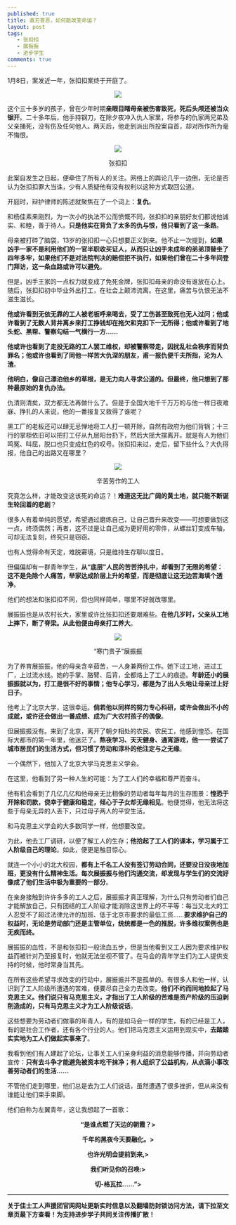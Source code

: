 ```yaml
---
published: true
title: 直刃首恶，如何能改变命运？
layout: post
tags:
   - 张扣扣
   - 展振振
   - 进步学生
comments: true
---
```


1月8日，案发近一年，张扣扣案终于开庭了。
<p align="center"><img src="https://i.loli.net/2019/01/12/5c39756e6ee0c.png"></p>

这个三十多岁的孩子，曾在少年时期**亲眼目睹母亲被伤害致死，死后头颅还被当众锯开**。二十多年后，他手持钢刀，在除夕夜冲入仇人家里，将参与的仇家两兄弟及父亲捅死，没有伤及任何他人。两天后，他走到派出所投案自首，却对所作所为毫不悔恨。
<p align="center"><img src="https://i.loli.net/2019/01/12/5c397536dc601.png"></p>
<p align="center">张扣扣</p>

此案自发生之日起，便牵住了所有人的关注。网络上的舆论几乎一边倒，无论是否认为张扣扣罪大当诛，少有人质疑他有没有权利以这种方式取回公道。

开庭时，辩护律师的陈述就聚焦在了一个词上：**复仇**。

和杨佳素来刚烈，为一次小的执法不公而愤慨不同，张扣扣的亲朋好友们都说他诚实、和睦，善于待人。**只是他实在背负了太多的仇与恨，他只看到了这一条路**。

母亲被打碎了脑袋，13岁的张扣扣一心只想要正义到来。他不止一次提到，**如果凶手一家不是利用他们的一官半职收买证人，从而只让凶手未成年的弟弟顶替坐了四年多牢，如果他们不是对法院判决的赔偿拒不执行，如果他们曾在二十多年间登门拜访，这一条血路或许可以避免**。

但是，凶手王家的一点权力就变成了免死金牌，张扣扣母亲的命没有谁放在心上。随后，张扣扣初中毕业外出打工，在社会上颠沛流离。在这里，痛苦与仇恨无法不滋生滋长。

**他或许看到无依无靠的工人被老板呼来喝去，受了工伤甚至致死也无人过问；他或许看到了无数人背井离乡来打工挣钱却在拖欠和克扣下一无所得；他或许看到了地头蛇、黑帮、警察勾结一气横行一方……**

**他或许也看到了走投无路的工人罢工维权，却被警察带走，因扰乱社会秩序而背负罪名；他或许也看到了同他一样苦大仇深的朋友，甫一报仇便千夫所指，沦为人渣**。

**他明白，像自己漂泊他乡的草根，是无力向人寻求公道的。但最终，他只想到了那种最原始的复仇办法。**

仇清则清矣，双方都无法再做什么了。但是于全国大地千千万万的与他一样日夜难寐、挣扎的人来说，他的一番报复又救得了谁呢？

黑工厂的老板还可以肆无忌惮地将工人打一顿开除，自然有政府为他们背锅；十三行的掌柜依旧可以把打工仔从九层阳台扔下，然后大摇大摆离开。就是有人为他们鸣冤、叫屈，脱口也只变成红色的叹号。张扣扣来过，走后，留下些什么？大仇得报，他自己的出路又在哪里？
<p align="center"><img src="https://i.loli.net/2019/01/12/5c397734c30b0.png"></p>
<p align="center">辛苦劳作的工人</p>

究竟怎么样，才能改变这该死的命运？！**难道这无比广阔的黄土地，就只能不断诞生轮回着的悲剧**？

很多人有着单纯的愿望，希望通过磨练自己，让自己晋升来改变——可想要做到这一点，终须偶然；再者，这不过是让自己成为更好用的零件，从螺丝钉变成车轴，可却无法复刻，终究只是窃窃。

也有人觉得命有天定，难脱窘境，只是维持生存聊以度日。

但偏偏却有一群青年学生，**从“底层”人民的苦苦挣扎中，却看到了无限的希望：这不是免除个人痛苦，举家达成阶层上升的希望，而是彻底让这无边苦海填个透净**。

他们的想法和张扣扣不同，但也同样简单，哪里不好就改哪里。

展振振也是从农村长大，家里或许比张扣扣还要艰难些。**在他几岁时，父亲从工地上摔下，断了脊梁。从此他便由母亲打工养大**。
<p align="center"><img src="https://i.loli.net/2019/01/12/5c3978045a55a.jpg"></p>
<p align="center">“寒门贵子”展振振</p>

为了养育展振振，他的母亲含辛茹苦，一人身兼两份工作。她下过工地，进过工厂，上过流水线。她的手掌、胳臂、后背，全都烙上了工人的痕迹。**年龄还小的展振振就以为，打工是很不好的事情；他专心学习，都是为了出人头地让母亲过上好日子**。

他考上了北京大学，这很幸运。**倘若他以同样的努力专心科研，或许会做出不小的成就，或许还会做出一番成绩、成为广大农村孩子的偶像**。

但展振振没有。来到了北京，离开了朝夕相处的农民、农民工，他感到惶恐。在国际大都市的第一年里，他迷茫了。**熬夜学习、天天健身、通宵游戏，他一一尝试了城市居民们的生活方式，但习惯了劳动和淳朴的他注定与之无缘**。

一个偶然下，他加入了北京大学马克思主义学会。

在这里，他看到了另一种人生的可能：为了工人们的幸福和尊严而奋斗。

他有机会看到了几亿几亿和他母亲无比相像的劳动者每年每月的生存图景：**惶恐于开除和罚款，侥幸于健康和稳定，倾心于子女却无缘相见**。他便觉得，他无法将这些于母亲无异的人丢下，只过母子两人的平安生活。

和马克思主义学会的大多数同学一样，他想要改变。

为此，他去工厂调研，以便了解工人的生存；**他拾起了工人们的课本，学习属于工人阶级自己的理论**。如此，便更是触目惊心。

就连一个小小的北大校园，**都有上千名工人没有签订劳动合同，还要没日没夜地加班，更没有什么精神生活。每次展振振与他们沟通交流，却发现与学生们的交流好像成了他们生活中极为重要的一部分**。

在亲身接触到许许多多的工人之后，展振振才真正理解，为什么只有劳动者们自己才能解放自己，只有团结的工人阶级才能消除这世界上的不平等：每当又北大的工人忍受不了超过法律允许的加班、低于北京市要求的最低工资……**要求维护自己的权益时，无论是劳动部门还是主管单位，统统都是一色的推脱，许多维权案例也是无疾而终。**

展振振的血性，不是和张扣扣一般流血五步，但是当他看到又工人因为要求维护权益而被针对乃至报复时，他就无法坐视不管了。在马会的青年学生们为工人提供支持的时候，他时常身当其先。

在所有这些希望寻求改变的行动中，展振振并不是孤单的。有很多人和他一样，认识到了工人阶级所遭遇的苦难，便要尽自己全力去改变。**他们不约而同地捡起了马克思主义。他们说只有马克思主义，才指出了工人阶级的苦难是资产阶级的压迫剥削造成的，只有马克思主义才为工人阶级说话**。

这些想要为劳动者们做事的年青人，有的是如马会一样的学生，有的已经是工人，有的是社会工作者，还有各个行业的人。他们把马克思主义运用到现实中，**去踏踏实实地为工人们做起实事来了**。

我看到他们有人建起了论坛，让事关工人们亲身利益的消息能够传播，并向劳动者宣传：**只有去斗争才能避免被资本吃干抹净；有人组织了公益机构，从点滴小事改善劳动者们的生活……**

不管他们走到哪里，他们总是去为工人们说话，虽然遭遇了很多挫折，但从来没有谁能让他们束手束脚。

他们自称为左翼青年，这让我想起了一首歌：
<p align="center"><strong>“是谁点燃了天边的朝霞？</<strong>></p>
<p align="center"><strong>千年的黑夜今天要融化。</<strong>></p>
<p align="center"><strong>也许光明会提前到来,</<strong>></p>
<p align="center"><strong>我们听见你的召唤:</<strong>></p>
<p align="center"><strong>切-格瓦拉……”</<strong>></p>

---
关于佳士工人声援团官网网址更新实时信息以及翻墙防封锁访问方法，请下拉至文章页最下方查看！为支持进步学子共同关注传播扩散！
